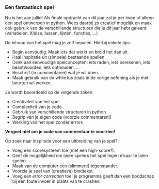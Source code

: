 ### Een fantastisch spel
Nu is het aan jullie! Als finale opdracht van dit jaar zal je per twee of alleen een spel ontwerpen in python. Wees daarbij zo creatief mogelijk en maak ook gebruik van de verschillende structuren die je dit jaar hebt geleerd (variabelen, if/else, lussen, lijsten, functies, ...)

De inhoud van het spel mag je zelf bepalen. Hierbij enkele tips:

- Begin eenvoudig. Maak iets dat werkt en breid het dan uit.
- Haal inspiratie uit (simpele) bestaande spellen.
- Denk aan eenvoudige spelconcepten: iets raden, iets berekenen, iets beantwoorden, iets onthouden, ...
- Beschrijf (in commentaren) wat je wil doen.
- Maak gebruik van de while lus zoals in de vorige oefening als je met beurten wil werken.


Je wordt beoordeeld op de volgende zaken:

- Creativiteit van het spel
- Complexiteit van je code
- Gebruik van verschillende structuren in python
- Begrip van je eigen code (voorzie commentaren!)
- Werking van het spel zonder errors

**Vergeet niet om je code van commentaar te voorzien!**

Op zoek naar inspiratie voor een uitbreiding van je spel?

- Voeg een scoresysteem toe (met een high-score?).
- Geef de mogelijkheid om twee spelers het spel tegen elkaar te laten spelen.
- Maak van de computer een (slimmere) tegenstander.
- Voorzie je spel van (creatieve) bindtekst.
- Voeg een *error correction* toe: je programma geeft dan een boodschap bij een foute invoer in plaats van te crashen.

